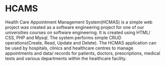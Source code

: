 # HCAMS
Health Care Appointment Management System(HCMAS) is a simple web project was created as a software
engineering project for one of our universities courses on software engineering. It is created using HTML/
CSS, PHP and Mysql. The system performs simple CRUD operations(Create, Read, Update and Delete). The
HCMAS application can be used by hospitals, clinics and healthcare centres to manage appointments and
data/ records for patients, doctors, prescriptions, medical tests and various departments within the
healthcare facility. 

